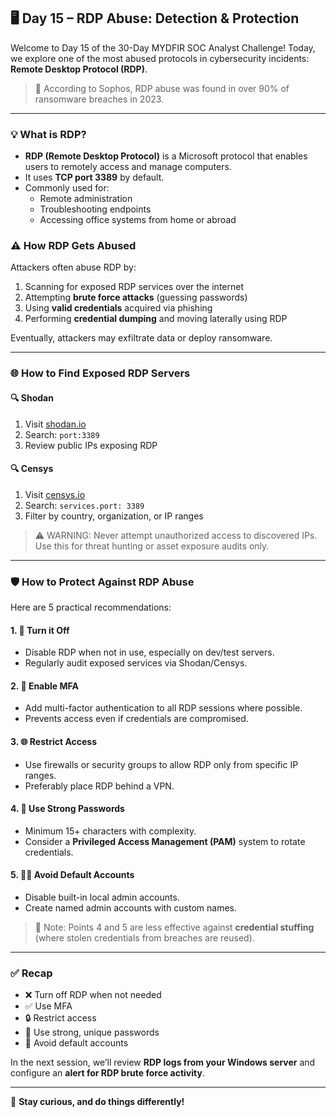 <h2>🖥️ Day 15 – RDP Abuse: Detection & Protection</h2>

<p>Welcome to Day 15 of the 30-Day MYDFIR SOC Analyst Challenge! Today, we explore one of the most abused protocols in cybersecurity incidents: <strong>Remote Desktop Protocol (RDP)</strong>.</p>

<blockquote>🔐 According to Sophos, RDP abuse was found in over 90% of ransomware breaches in 2023.</blockquote>

<hr/>

<h3>💡 What is RDP?</h3>
<ul>
  <li><strong>RDP (Remote Desktop Protocol)</strong> is a Microsoft protocol that enables users to remotely access and manage computers.</li>
  <li>It uses <strong>TCP port 3389</strong> by default.</li>
  <li>Commonly used for:
    <ul>
      <li>Remote administration</li>
      <li>Troubleshooting endpoints</li>
      <li>Accessing office systems from home or abroad</li>
    </ul>
  </li>
</ul>

<h3>⚠️ How RDP Gets Abused</h3>
<p>Attackers often abuse RDP by:</p>
<ol>
  <li>Scanning for exposed RDP services over the internet</li>
  <li>Attempting <strong>brute force attacks</strong> (guessing passwords)</li>
  <li>Using <strong>valid credentials</strong> acquired via phishing</li>
  <li>Performing <strong>credential dumping</strong> and moving laterally using RDP</li>
</ol>

<p>Eventually, attackers may exfiltrate data or deploy ransomware.</p>

<hr/>

<h3>🌐 How to Find Exposed RDP Servers</h3>

<h4>🔍 Shodan</h4>
<ol>
  <li>Visit <a href="https://www.shodan.io" target="_blank">shodan.io</a></li>
  <li>Search: <code>port:3389</code></li>
  <li>Review public IPs exposing RDP</li>
</ol>

<h4>🔍 Censys</h4>
<ol>
  <li>Visit <a href="https://search.censys.io" target="_blank">censys.io</a></li>
  <li>Search: <code>services.port: 3389</code></li>
  <li>Filter by country, organization, or IP ranges</li>
</ol>

<blockquote>⚠️ WARNING: Never attempt unauthorized access to discovered IPs. Use this for threat hunting or asset exposure audits only.</blockquote>

<hr/>

<h3>🛡️ How to Protect Against RDP Abuse</h3>
<p>Here are 5 practical recommendations:</p>

<h4>1. 🚫 Turn it Off</h4>
<ul>
  <li>Disable RDP when not in use, especially on dev/test servers.</li>
  <li>Regularly audit exposed services via Shodan/Censys.</li>
</ul>

<h4>2. 🔐 Enable MFA</h4>
<ul>
  <li>Add multi-factor authentication to all RDP sessions where possible.</li>
  <li>Prevents access even if credentials are compromised.</li>
</ul>

<h4>3. 🌐 Restrict Access</h4>
<ul>
  <li>Use firewalls or security groups to allow RDP only from specific IP ranges.</li>
  <li>Preferably place RDP behind a VPN.</li>
</ul>

<h4>4. 🔑 Use Strong Passwords</h4>
<ul>
  <li>Minimum 15+ characters with complexity.</li>
  <li>Consider a <strong>Privileged Access Management (PAM)</strong> system to rotate credentials.</li>
</ul>

<h4>5. 🧑‍💻 Avoid Default Accounts</h4>
<ul>
  <li>Disable built-in local admin accounts.</li>
  <li>Create named admin accounts with custom names.</li>
</ul>

<blockquote>🧠 Note: Points 4 and 5 are less effective against <strong>credential stuffing</strong> (where stolen credentials from breaches are reused).</blockquote>

<hr/>

<h3>✅ Recap</h3>
<ul>
  <li>❌ Turn off RDP when not needed</li>
  <li>✅ Use MFA</li>
  <li>🔒 Restrict access</li>
  <li>🔐 Use strong, unique passwords</li>
  <li>👤 Avoid default accounts</li>
</ul>

<p>In the next session, we’ll review <strong>RDP logs from your Windows server</strong> and configure an <strong>alert for RDP brute force activity</strong>.</p>

<hr/>

<p>🚀 <strong>Stay curious, and do things differently!</strong></p>
